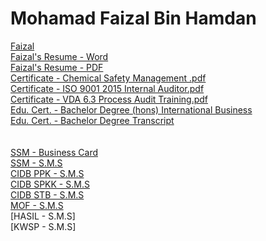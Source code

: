 # Mohamad Faizal Bin Hamdan

[Faizal](https://user-images.githubusercontent.com/53597565/97986061-1971ce00-1e14-11eb-8c7a-3ffa3b467cc4.jpeg)
<br />[Faizal's Resume - Word](https://github.com/payjalje/resume/files/5481207/Faizal.s.Resume.docx)
<br />[Faizal's Resume - PDF](https://github.com/payjalje/resume/files/6506735/Faizal.s.Resume.pdf)
<br />[Certificate - Chemical Safety Management .pdf](https://github.com/payjalje/resume/files/5480916/Certificate.-.Chemical.Safety.Management.pdf)
<br />[Certificate - ISO 9001 2015 Internal Auditor.pdf](https://github.com/payjalje/resume/files/5480917/Certificate.-.ISO.9001.2015.Internal.Auditor.pdf)
<br />[Certificate - VDA 6.3 Process Audit Training.pdf](https://github.com/payjalje/resume/files/5480919/Certificate.-.VDA.6.3.Process.Audit.Training.pdf)
<br />[Edu. Cert. - Bachelor Degree (hons) International Business](https://github.com/payjalje/resume/files/5480920/EDU.CERT.-.DEGREE.BBA.pdf)
<br />[Edu. Cert. - Bachelor Degree Transcript](https://github.com/payjalje/resume/files/5480921/EDU.CERT.-.DEGREE.TRANSCRIPT.BBA.pdf)
<br />
<br />
<br />[SSM - Business Card](https://user-images.githubusercontent.com/53597565/118774706-b24fce80-b8b8-11eb-84d1-2c2fb025a849.PNG)
<br />[SSM - S.M.S](https://github.com/payjalje/resume/files/6506750/S.M.S.-.SSM.CERT.final.pdf)
<br />[CIDB PPK - S.M.S](https://github.com/payjalje/resume/files/6506757/S.M.S.-.CIDB.PPK.final.pdf)
<br />[CIDB SPKK - S.M.S](https://github.com/payjalje/resume/files/6506758/S.M.S.-.CIDB.SPKK.final.pdf)
<br />[CIDB STB - S.M.S](https://github.com/payjalje/resume/files/6506759/S.M.S.-.CIDB.STB.final.pdf)
<br />[MOF - S.M.S](https://github.com/payjalje/resume/files/6506779/S.M.S.-.MOF.CERT.final.pdf)
<br />[HASIL - S.M.S]
<br />[KWSP - S.M.S]



